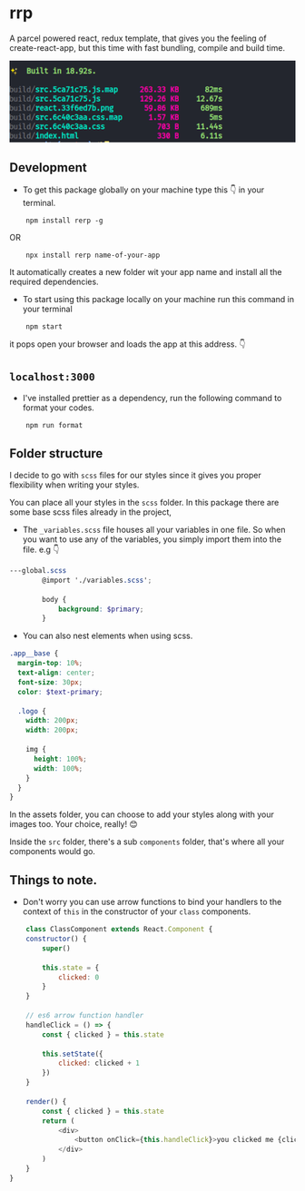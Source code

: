 # rrp
A parcel powered react, redux template, that gives you the feeling of create-react-app, but this time with fast bundling, compile and build time.

![build-stats](src/assets/build.png)


## Development

- To get this package globally on your machine type this 👇 in your terminal.
```npm
    npm install rerp -g
```
OR 

```npm
    npx install rerp name-of-your-app
```
It automatically creates a new folder wit your app name and install all the required dependencies.

- To start using this package locally on your machine run this command in your terminal
```npm 
    npm start
```
it pops open your browser and loads the app at this address. :point_down:
## `localhost:3000`

- I've installed prettier as a dependency, run the following command to format your codes.
```npm
    npm run format
```

## Folder structure

I decide to go with `scss` files for our styles since it gives you proper flexibility when writing your styles.

You can place all your styles in the `scss` folder. In this package there are some base scss files already in the project,

- The `_variables.scss` file houses all your variables in one file. So when you want to use any of the variables, you simply import them into the file. e.g 👇

```scss
---global.scss
        @import './variables.scss';

        body {
            background: $primary;
        }
```
- You can also nest elements when using scss.

```scss
.app__base {
  margin-top: 10%;
  text-align: center;
  font-size: 30px;
  color: $text-primary;

  .logo {
    width: 200px;
    width: 200px;

    img {
      height: 100%;
      width: 100%;
    }
  }
}  
```

In the assets folder, you can choose to add your styles along with your images too. Your choice, really! 😊

Inside the `src` folder, there's a sub `components` folder, that's where all your components would go.

## Things to note.
- Don't worry you can use arrow functions to bind your handlers to the context of `this` in the constructor of your `class` components.

```javascript
    class ClassComponent extends React.Component {
    constructor() {
        super()

        this.state = {
            clicked: 0
        }
    }

    // es6 arrow function handler
    handleClick = () => {
        const { clicked } = this.state

        this.setState({
            clicked: clicked + 1
        })
    }

    render() {
        const { clicked } = this.state
        return (
            <div>
                <button onClick={this.handleClick}>you clicked me {clicked} times</button>
            </div>
        )
    }
}
```
